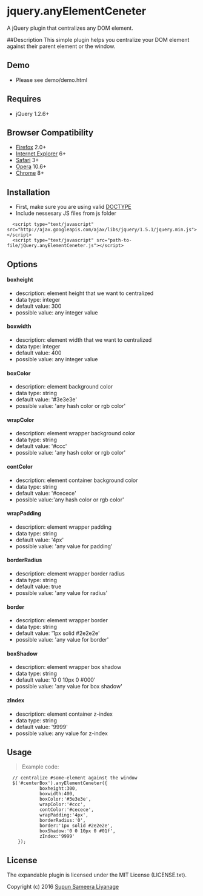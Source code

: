 # jquery.anyElementCeneter
A jQuery plugin that centralizes any DOM element.

##Description
This simple plugin helps you centralize your DOM element against their parent element or the window. 

## Demo
 - Please see demo/demo.html


## Requires
  - jQuery 1.2.6+



## Browser Compatibility
  - [Firefox](http://mzl.la/RNaI) 2.0+
  - [Internet Explorer](http://bit.ly/9fMgIQ) 6+
  - [Safari](http://bit.ly/gMhzVR) 3+
  - [Opera](http://bit.ly/fWJzaC) 10.6+
  - [Chrome](http://bit.ly/ePHvYZ) 8+



## Installation
  - First, make sure you are using valid [DOCTYPE](http://bit.ly/hQK1Rk)
  - Include nessesary JS files from js folder

<!-- -->

      <script type="text/javascript" src="http://ajax.googleapis.com/ajax/libs/jquery/1.5.1/jquery.min.js"></script>
      <script type="text/javascript" src="path-to-file/jQuery.anyElementCeneter.js"></script>



## Options

#### boxheight
  - description: element height that we want to centralized
  - data type: integer
  - default value: 300
  - possible value: any integer value

#### boxwidth
  - description: element width that we want to centralized
  - data type: integer
  - default value: 400
  - possible value: any integer value

#### boxColor
  - description: element background color
  - data type: string
  - default value: '#3e3e3e'
  - possible value: 'any hash color or rgb color'

#### wrapColor
  - description: element wrapper background color
  - data type: string
  - default value: '#ccc'
  - possible value: 'any hash color or rgb color'
  
  
#### contColor
  - description: element container background color
  - data type: string
  - default value: '#cecece'
  - possible value:'any hash color or rgb color'
  
 
#### wrapPadding
  - description: element wrapper padding
  - data type: string
  - default value: '4px'
  - possible value: 'any value for padding'


#### borderRadius
  - description: element wrapper border radius
  - data type: string
  - default value: true
  - possible value: 'any value for radius'

#### border
  - description: element wrapper border
  - data type: string
  - default value: '1px solid #2e2e2e'
  - possible value: 'any value for border'

#### boxShadow
  - description: element wrapper box shadow
  - data type: string
  - default value: '0 0 10px 0 #000'
  - possible value: 'any value for box shadow'

#### zIndex
  - description: element container z-index
  - data type: string
  - default value: '9999'
  - possible value: any value for z-index
  

## Usage
> Example code:

      // centralize #some-element against the window
      $('#centerBox').anyElementCeneter({
	            boxheight:300,
	            boxwidth:400,
	            boxColor:'#3e3e3e',
	            wrapColor:'#ccc',
	            contColor:'#cecece',
	            wrapPadding:'4px',
	            borderRadius:'0',
	            border:'1px solid #2e2e2e',
	            boxShadow:'0 0 10px 0 #01f',
	            zIndex:'9999'
		});


## License

The expandable plugin is licensed under the MIT License (LICENSE.txt).

Copyright (c) 2016 [Supun Sameera Liyanage](supun.sameera@live.com)
